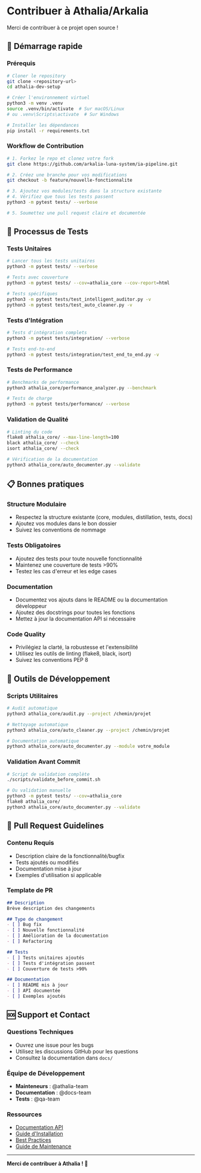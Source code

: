 # Contribuer à Athalia/Arkalia

Merci de contribuer à ce projet open source !

## 🚀 Démarrage rapide

### Prérequis
```bash
# Cloner le repository
git clone <repository-url>
cd athalia-dev-setup

# Créer l'environnement virtuel
python3 -m venv .venv
source .venv/bin/activate  # Sur macOS/Linux
# ou .venv\Scripts\activate  # Sur Windows

# Installer les dépendances
pip install -r requirements.txt
```

### Workflow de Contribution
```bash
# 1. Forkez le repo et clonez votre fork
git clone https://github.com/arkalia-luna-system/ia-pipeline.git

# 2. Créez une branche pour vos modifications
git checkout -b feature/nouvelle-fonctionnalite

# 3. Ajoutez vos modules/tests dans la structure existante
# 4. Vérifiez que tous les tests passent
python3 -m pytest tests/ --verbose

# 5. Soumettez une pull request claire et documentée
```

## 🧪 Processus de Tests

### Tests Unitaires
```bash
# Lancer tous les tests unitaires
python3 -m pytest tests/ --verbose

# Tests avec couverture
python3 -m pytest tests/ --cov=athalia_core --cov-report=html

# Tests spécifiques
python3 -m pytest tests/test_intelligent_auditor.py -v
python3 -m pytest tests/test_auto_cleaner.py -v
```

### Tests d'Intégration
```bash
# Tests d'intégration complets
python3 -m pytest tests/integration/ --verbose

# Tests end-to-end
python3 -m pytest tests/integration/test_end_to_end.py -v
```

### Tests de Performance
```bash
# Benchmarks de performance
python3 athalia_core/performance_analyzer.py --benchmark

# Tests de charge
python3 -m pytest tests/performance/ --verbose
```

### Validation de Qualité
```bash
# Linting du code
flake8 athalia_core/ --max-line-length=100
black athalia_core/ --check
isort athalia_core/ --check

# Vérification de la documentation
python3 athalia_core/auto_documenter.py --validate
```

## 📋 Bonnes pratiques

### Structure Modulaire
- Respectez la structure existante (core, modules, distillation, tests, docs)
- Ajoutez vos modules dans le bon dossier
- Suivez les conventions de nommage

### Tests Obligatoires
- Ajoutez des tests pour toute nouvelle fonctionnalité
- Maintenez une couverture de tests >90%
- Testez les cas d'erreur et les edge cases

### Documentation
- Documentez vos ajouts dans le README ou la documentation développeur
- Ajoutez des docstrings pour toutes les fonctions
- Mettez à jour la documentation API si nécessaire

### Code Quality
- Privilégiez la clarté, la robustesse et l'extensibilité
- Utilisez les outils de linting (flake8, black, isort)
- Suivez les conventions PEP 8

## 🔧 Outils de Développement

### Scripts Utilitaires
```bash
# Audit automatique
python3 athalia_core/audit.py --project /chemin/projet

# Nettoyage automatique
python3 athalia_core/auto_cleaner.py --project /chemin/projet

# Documentation automatique
python3 athalia_core/auto_documenter.py --module votre_module
```

### Validation Avant Commit
```bash
# Script de validation complète
./scripts/validate_before_commit.sh

# Ou validation manuelle
python3 -m pytest tests/ --cov=athalia_core
flake8 athalia_core/
python3 athalia_core/auto_documenter.py --validate
```

## 📝 Pull Request Guidelines

### Contenu Requis
- Description claire de la fonctionnalité/bugfix
- Tests ajoutés ou modifiés
- Documentation mise à jour
- Exemples d'utilisation si applicable

### Template de PR
```markdown
## Description
Brève description des changements

## Type de changement
- [ ] Bug fix
- [ ] Nouvelle fonctionnalité
- [ ] Amélioration de la documentation
- [ ] Refactoring

## Tests
- [ ] Tests unitaires ajoutés
- [ ] Tests d'intégration passent
- [ ] Couverture de tests >90%

## Documentation
- [ ] README mis à jour
- [ ] API documentée
- [ ] Exemples ajoutés
```

## 🆘 Support et Contact

### Questions Techniques
- Ouvrez une issue pour les bugs
- Utilisez les discussions GitHub pour les questions
- Consultez la documentation dans `docs/`

### Équipe de Développement
- **Mainteneurs** : @athalia-team
- **Documentation** : @docs-team
- **Tests** : @qa-team

### Ressources
- [Documentation API](../API/README.md)
- [Guide d'Installation](INSTALLATION.md)
- [Best Practices](../DEVELOPER/BEST_PRACTICES.md)
- [Guide de Maintenance](../DEVELOPER/DOCUMENTATION_MAINTENANCE.md)

---

**Merci de contribuer à Athalia ! 🚀**
